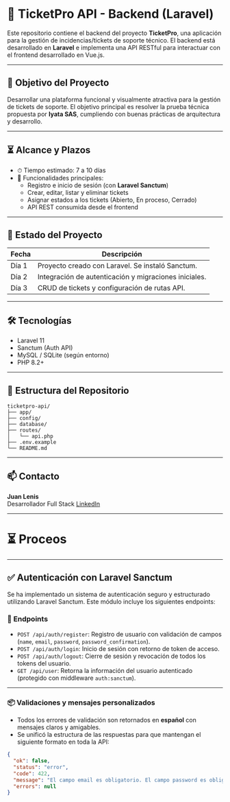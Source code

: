 
# 🎯 TicketPro API - Backend (Laravel)

Este repositorio contiene el backend del proyecto **TicketPro**, una aplicación para la gestión de incidencias/tickets de soporte técnico. El backend está desarrollado en **Laravel** e implementa una API RESTful para interactuar con el frontend desarrollado en Vue.js.

---

## 📌 Objetivo del Proyecto

Desarrollar una plataforma funcional y visualmente atractiva para la gestión de tickets de soporte. El objetivo principal es resolver la prueba técnica propuesta por **Iyata SAS**, cumpliendo con buenas prácticas de arquitectura y desarrollo.

---

## ⏳ Alcance y Plazos

- ⏱ Tiempo estimado: 7 a 10 días
- 🧩 Funcionalidades principales:
  - Registro e inicio de sesión (con **Laravel Sanctum**)
  - Crear, editar, listar y eliminar tickets
  - Asignar estados a los tickets (Abierto, En proceso, Cerrado)
  - API REST consumida desde el frontend

---

## 🚧 Estado del Proyecto

| Fecha       | Descripción                                      |
|-------------|--------------------------------------------------|
| Día 1       | Proyecto creado con Laravel. Se instaló Sanctum.|
| Día 2       | Integración de autenticación y migraciones iniciales. |
| Día 3       | CRUD de tickets y configuración de rutas API.   |

---

## 🛠️ Tecnologías

- Laravel 11
- Sanctum (Auth API)
- MySQL / SQLite (según entorno)
- PHP 8.2+

---

## 📂 Estructura del Repositorio

```
ticketpro-api/
├── app/
├── config/
├── database/
├── routes/
│   └── api.php
├── .env.example
└── README.md
```

---

## 📫 Contacto

**Juan Lenis**  
Desarrollador Full Stack
[LinkedIn](https://www.linkedin.com/in/jflenis36)


----------------------------------------

# ⏳ Proceos

----------------------------------------

## ✅ Autenticación con Laravel Sanctum

Se ha implementado un sistema de autenticación seguro y estructurado utilizando Laravel Sanctum. Este módulo incluye los siguientes endpoints:

### 🔐 Endpoints

- `POST /api/auth/register`: Registro de usuario con validación de campos (`name`, `email`, `password`, `password_confirmation`).
- `POST /api/auth/login`: Inicio de sesión con retorno de token de acceso.
- `POST /api/auth/logout`: Cierre de sesión y revocación de todos los tokens del usuario.
- `GET /api/user`: Retorna la información del usuario autenticado (protegido con middleware `auth:sanctum`).

---

### 📦 Validaciones y mensajes personalizados

- Todos los errores de validación son retornados en **español** con mensajes claros y amigables.
- Se unificó la estructura de las respuestas para que mantengan el siguiente formato en toda la API:

```json
{
  "ok": false,
  "status": "error",
  "code": 422,
  "message": "El campo email es obligatorio. El campo password es obligatorio.",
  "errors": null
}

